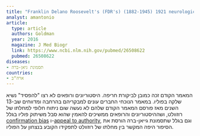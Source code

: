 ```yaml
---
title: "Franklin Delano Roosevelt's (FDR's) (1882-1945) 1921 neurological disease revisited; the most likely diagnosis remains Guillain-Barré syndrome"
analyst: amantonio
article:
  type: article
  authors: Goldman
  year: 2016
  magazine: J Med Biogr
  link: https://www.ncbi.nlm.nih.gov/pubmed/26508622
  pubmed: 26508622
diseases:
- תסמונת גיאן-ברה
countries:
- ארה"ב
---
```


המאמר הקודם זכה כמובן לביקורת חריפה. היסטוריונים ורופאים לא רצו "להפסיד" נשיא שלקה בפוליו.
במאמר הנוכחי החברים עונים למבקריהם בהרחבה ומדווחים שב-13 השנים מאז פורסם המאמר הקודם שלהם לא נעשה שום ניתוח חלופי למחלתו של רוזוולט, ושההיסטוריונים והרופאים ממשיכים להאמין שהוא סבל משיתוק פוליו בגלל [confirmation bias](https://he.wikipedia.org/wiki/הטיית_אישור) ו-[appeal to authority](https://he.wikipedia.org/wiki/כשל_לוגי#אד_ורקונדיאם), וגם בגלל שתסמונת גייאן-ברה הורסת את הסיפור היפה המקשר בין מחלתו של רוזוולט לתפקידו הקובע בנצחון על הפוליו.
